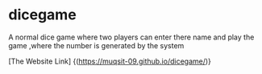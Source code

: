 # dicegame
A normal dice game where two players can enter there name and play the game ,where the number is generated by the system 


[The Website Link] {(https://muqsit-09.github.io/dicegame/)}
